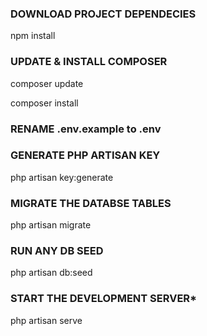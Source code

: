 ### DOWNLOAD PROJECT DEPENDECIES 

npm install 


### UPDATE & INSTALL COMPOSER

composer update 

composer install 


### RENAME .env.example to .env


### GENERATE PHP ARTISAN KEY

php artisan key:generate


### MIGRATE THE DATABSE TABLES

php artisan migrate


### RUN ANY DB SEED

php artisan db:seed 


### START THE DEVELOPMENT SERVER*

php artisan serve 
